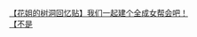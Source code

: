 [【花姐的树洞回忆贴】我们一起建个全成女帮会吧！](http://tieba.baidu.com/p/3229332134?see_lz=1&pn=)   
[【不是](http://tieba.baidu.com/p/3230078529?see_lz=1&pn=)   
